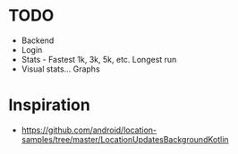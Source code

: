 # TODO
* Backend
* Login
* Stats - Fastest 1k, 3k, 5k, etc. Longest run
* Visual stats... Graphs

# Inspiration
* https://github.com/android/location-samples/tree/master/LocationUpdatesBackgroundKotlin
